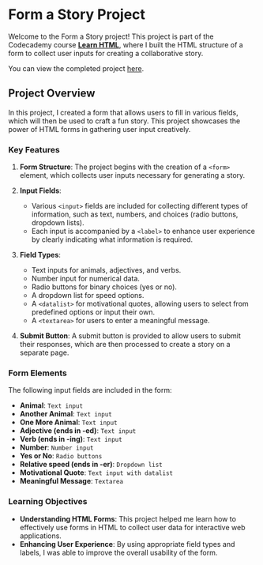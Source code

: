 # Form a Story Project

Welcome to the Form a Story project! This project is part of the Codecademy course **[Learn HTML](https://www.codecademy.com/learn/learn-html)**, where I built the HTML structure of a form to collect user inputs for creating a collaborative story.

You can view the completed project [here](https://quake0x.github.io/codecademy-projects/html-projects/form-a-story).

## Project Overview

In this project, I created a form that allows users to fill in various fields, which will then be used to craft a fun story. This project showcases the power of HTML forms in gathering user input creatively.

### Key Features

1. **Form Structure**: The project begins with the creation of a `<form>` element, which collects user inputs necessary for generating a story.

2. **Input Fields**:
   - Various `<input>` fields are included for collecting different types of information, such as text, numbers, and choices (radio buttons, dropdown lists).
   - Each input is accompanied by a `<label>` to enhance user experience by clearly indicating what information is required.

3. **Field Types**: 
   - Text inputs for animals, adjectives, and verbs.
   - Number input for numerical data.
   - Radio buttons for binary choices (yes or no).
   - A dropdown list for speed options.
   - A `<datalist>` for motivational quotes, allowing users to select from predefined options or input their own.
   - A `<textarea>` for users to enter a meaningful message.

4. **Submit Button**: A submit button is provided to allow users to submit their responses, which are then processed to create a story on a separate page.

### Form Elements

The following input fields are included in the form:

- **Animal**: `Text input`
- **Another Animal**: `Text input`
- **One More Animal**: `Text input`
- **Adjective (ends in -ed)**: `Text input`
- **Verb (ends in -ing)**: `Text input`
- **Number**: `Number input`
- **Yes or No**: `Radio buttons`
- **Relative speed (ends in -er)**: `Dropdown list`
- **Motivational Quote**: `Text input with datalist`
- **Meaningful Message**: `Textarea`

### Learning Objectives

- **Understanding HTML Forms**: This project helped me learn how to effectively use forms in HTML to collect user data for interactive web applications.
- **Enhancing User Experience**: By using appropriate field types and labels, I was able to improve the overall usability of the form.
